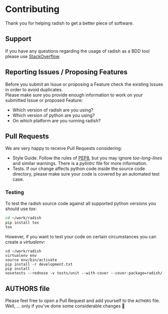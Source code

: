 # Contributing

Thank you for helping radish to get a better piece of software.

## Support

If you have any questions regarding the usage of radish as a BDD tool please use [StackOverflow](https://stackoverflow.com).

## Reporting Issues / Proposing Features

Before you submit an Issue or proposing a Feature check the existing Issues in order to avoid duplicates. <br>
Please make sure you provide enough information to work on your submitted Issue or proposed Feature:

* Which version of radish are you using?
* Which version of python are you using?
* On which platform are you running radish?

## Pull Requests

We are very happy to receive Pull Requests considering:

* Style Guide. Follow the rules of [PEP8](http://legacy.python.org/dev/peps/pep-0008/), but you may ignore *too-long-lines* and similar warnings. There is a *pylintrc* file for more information.
* Tests. If our change affects python code inside the source code directory, please make sure your code is covered by an automated test case.

### Testing

To test the radish source code against all supported python versions you should use *tox*:

```bash
cd ~/work/radish
pip install tox
tox
```

However, if you want to test your code on certain circumstances you can create a *virtualenv*:

```
cd ~/work/radish
virtualenv env
source env/bin/activate
pip install -r development.txt
pip install .
nosetests --rednose -v tests/unit --with-cover --cover-package=radish/
```

## AUTHORS file
Please feel free to open a Pull Request and add yourself to the `AUTHORS` file. <br>
Well, ... only if you've done some considerable changes :beers:
